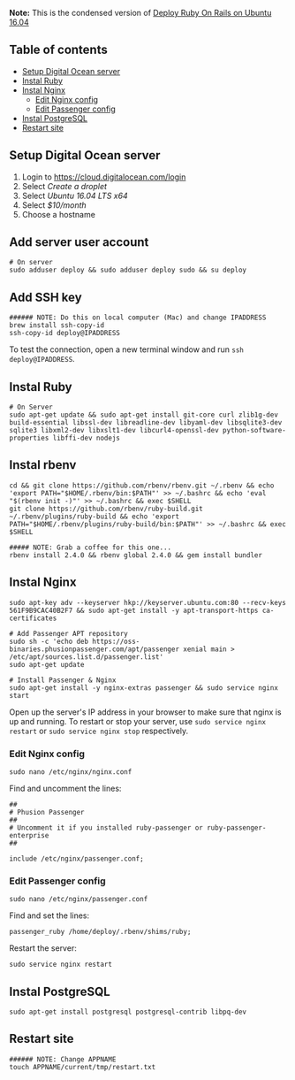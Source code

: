 **Note:** This is the condensed version of [Deploy Ruby On Rails on
Ubuntu 16.04](https://gorails.com/deploy/ubuntu/16.04)

## Table of contents

- [Setup Digital Ocean server](#setup-digital-ocean-server)
- [Instal Ruby](#instal-ruby)
- [Instal Nginx](#instal-nginx)
  - [Edit Nginx config](#edit-nginx-config)
  - [Edit Passenger config](#edit-passenger-config)
- [Instal PostgreSQL](#instal-postgresql)
- [Restart site](#restart-site)

## Setup Digital Ocean server

1. Login to https://cloud.digitalocean.com/login 
1. Select *Create a droplet* 
1. Select *Ubuntu 16.04 LTS x64*
1. Select *$10/month*
1. Choose a hostname

## Add server user account

```shell
# On server
sudo adduser deploy && sudo adduser deploy sudo && su deploy
```

## Add SSH key

```shell
###### NOTE: Do this on local computer (Mac) and change IPADDRESS
brew install ssh-copy-id
ssh-copy-id deploy@IPADDRESS
```

To test the connection, open a new terminal window and run `ssh deploy@IPADDRESS`.

## Instal Ruby

```shell
# On Server
sudo apt-get update && sudo apt-get install git-core curl zlib1g-dev build-essential libssl-dev libreadline-dev libyaml-dev libsqlite3-dev sqlite3 libxml2-dev libxslt1-dev libcurl4-openssl-dev python-software-properties libffi-dev nodejs
```

## Instal rbenv

```shell
cd && git clone https://github.com/rbenv/rbenv.git ~/.rbenv && echo 'export PATH="$HOME/.rbenv/bin:$PATH"' >> ~/.bashrc && echo 'eval "$(rbenv init -)"' >> ~/.bashrc && exec $SHELL 
git clone https://github.com/rbenv/ruby-build.git ~/.rbenv/plugins/ruby-build && echo 'export PATH="$HOME/.rbenv/plugins/ruby-build/bin:$PATH"' >> ~/.bashrc && exec $SHELL 

##### NOTE: Grab a coffee for this one...
rbenv install 2.4.0 && rbenv global 2.4.0 && gem install bundler
```

## Instal Nginx

```shell
sudo apt-key adv --keyserver hkp://keyserver.ubuntu.com:80 --recv-keys 561F9B9CAC40B2F7 && sudo apt-get install -y apt-transport-https ca-certificates

# Add Passenger APT repository
sudo sh -c 'echo deb https://oss-binaries.phusionpassenger.com/apt/passenger xenial main > /etc/apt/sources.list.d/passenger.list'
sudo apt-get update

# Install Passenger & Nginx
sudo apt-get install -y nginx-extras passenger && sudo service nginx start
```

Open up the server's IP address in your browser to make sure that nginx is up and running.
To restart or stop your server, use `sudo service nginx restart` or `sudo service nginx stop` respectively.

### Edit Nginx config

```shell
sudo nano /etc/nginx/nginx.conf
```

Find and uncomment the lines:

```shell
##
# Phusion Passenger
##
# Uncomment it if you installed ruby-passenger or ruby-passenger-enterprise
##

include /etc/nginx/passenger.conf;
```

### Edit Passenger config

```shell
sudo nano /etc/nginx/passenger.conf
```

Find and set the lines:

```shell
passenger_ruby /home/deploy/.rbenv/shims/ruby;
```

Restart the server:

```shell
sudo service nginx restart
```

## Instal PostgreSQL

```shell
sudo apt-get install postgresql postgresql-contrib libpq-dev
```

## Restart site

```shell
###### NOTE: Change APPNAME
touch APPNAME/current/tmp/restart.txt
```

